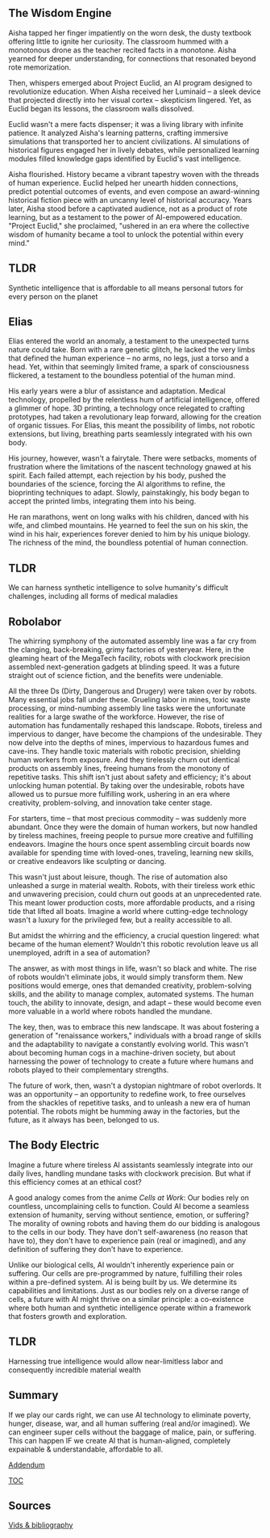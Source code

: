 ## The Wisdom Engine

Aisha tapped her finger impatiently on the worn desk, the dusty textbook offering little to ignite her curiosity. The classroom hummed with a monotonous drone as the teacher recited facts in a monotone. Aisha yearned for deeper understanding, for connections that resonated beyond rote memorization.

Then, whispers emerged about Project Euclid, an AI program designed to revolutionize education. When Aisha received her Luminaid – a sleek device that projected directly into her visual cortex – skepticism lingered. Yet, as Euclid began its lessons, the classroom walls dissolved.

Euclid wasn't a mere facts dispenser; it was a living library with infinite patience. It analyzed Aisha's learning patterns, crafting immersive simulations that transported her to ancient civilizations. AI simulations of historical figures engaged her in lively debates, while personalized learning modules filled knowledge gaps identified by Euclid's vast intelligence.

Aisha flourished. History became a vibrant tapestry woven with the threads of human experience. Euclid helped her unearth hidden connections, predict potential outcomes of events, and even compose an award-winning historical fiction piece with an uncanny level of historical accuracy. Years later, Aisha stood before a captivated audience, not as a product of rote learning, but as a testament to the power of AI-empowered education. "Project Euclid," she proclaimed, "ushered in an era where the collective wisdom of humanity became a tool to unlock the potential within every mind." 

## TLDR 
Synthetic intelligence that is affordable to all means personal tutors for every person on the planet

## Elias
Elias entered the world an anomaly, a testament to the unexpected turns nature could take. Born with a rare genetic glitch, he lacked the very limbs that defined the human experience – no arms, no legs, just a torso and a head. Yet, within that seemingly limited frame, a spark of consciousness flickered, a testament to the boundless potential of the human mind.

His early years were a blur of assistance and adaptation. Medical technology, propelled by the relentless hum of artificial intelligence, offered a glimmer of hope. 3D printing, a technology once relegated to crafting prototypes, had taken a revolutionary leap forward, allowing for the creation of organic tissues. For Elias, this meant the possibility of limbs, not robotic extensions, but living, breathing parts seamlessly integrated with his own body.

His journey, however, wasn't a fairytale. There were setbacks, moments of frustration where the limitations of the nascent technology gnawed at his spirit. Each failed attempt, each rejection by his body, pushed the boundaries of the science, forcing the AI algorithms to refine, the bioprinting techniques to adapt. Slowly, painstakingly, his body began to accept the printed limbs, integrating them into his being.

He ran marathons, went on long walks with his children, danced with his wife, and climbed mountains. He yearned to feel the sun on his skin, the wind in his hair, experiences forever denied to him by his unique biology. The richness of the mind, the boundless potential of human connection.

## TLDR
We can harness synthetic intelligence to solve humanity's difficult challenges, including all forms of medical maladies

## Robolabor
The whirring symphony of the automated assembly line was a far cry from the clanging, back-breaking, grimy factories of yesteryear. Here, in the gleaming heart of the MegaTech facility, robots with clockwork precision assembled next-generation gadgets at blinding speed.  It was a future straight out of science fiction, and the benefits were undeniable.

All the three Ds (Dirty, Dangerous and Drugery) were taken over by robots.
Many essential jobs fall under these. Grueling labor in mines, toxic waste processing, or mind-numbing assembly line tasks were the unfortunate realities for a large swathe of the workforce.  However, the rise of automation has fundamentally reshaped this landscape. Robots, tireless and impervious to danger, have become the champions of the undesirable.  They now delve into the depths of mines, impervious to hazardous fumes and cave-ins.  They handle toxic materials with robotic precision, shielding human workers from exposure.  And they tirelessly churn out identical products on assembly lines, freeing humans from the monotony of repetitive tasks. This shift isn't just about safety and efficiency; it's about unlocking human potential. By taking over the undesirable, robots have allowed us to pursue more fulfilling work, ushering in an era where creativity, problem-solving, and innovation take center stage. 

For starters, time – that most precious commodity – was suddenly more abundant.   Once they were the domain of human workers, but now handled by tireless machines, freeing people to pursue more creative and fulfilling endeavors.  Imagine the hours once spent assembling circuit boards now available for spending time with loved-ones, traveling, learning new skills, or creative endeavors like sculpting or dancing.

This wasn't just about leisure, though. The rise of automation also unleashed a surge in material wealth. Robots, with their tireless work ethic and unwavering precision, could churn out goods at an unprecedented rate.  This meant lower production costs, more affordable products, and a rising tide that lifted all boats.  Imagine a world where cutting-edge technology wasn't a luxury for the privileged few, but a reality accessible to all.

But amidst the whirring and the efficiency, a crucial question lingered: what became of the human element?  Wouldn't this robotic revolution leave us all unemployed, adrift in a sea of automation?

The answer, as with most things in life, wasn't so black and white.  The rise of robots wouldn't eliminate jobs, it would simply transform them.  New positions would emerge, ones that demanded creativity, problem-solving skills, and the ability to manage complex, automated systems.  The human touch, the ability to innovate, design, and adapt – these would become even more valuable in a world where robots handled the mundane.

The key, then, was to embrace this new landscape.  It was about fostering a generation of "renaissance workers," individuals with a broad range of skills and the adaptability to navigate a constantly evolving world.  This wasn't about becoming human cogs in a machine-driven society, but about harnessing the power of technology to create a future where humans and robots played to their complementary strengths.

The future of work, then, wasn't a dystopian nightmare of robot overlords.  It was an opportunity – an opportunity to redefine work, to free ourselves from the shackles of repetitive tasks, and to unleash a new era of human potential.  The robots might be humming away in the factories, but the future, as it always has been, belonged to us. 

## The Body Electric

Imagine a future where tireless AI assistants seamlessly integrate into our daily lives, handling mundane tasks with clockwork precision. But what if this efficiency comes at an ethical cost? 

A good analogy comes from the anime *Cells at Work*: Our bodies rely on countless, uncomplaining cells to function. Could AI become a seamless extension of humanity, serving without sentience, emotion, or suffering? The morality of owning robots and having them do our bidding is analogous to the cells in our body. They have don't self-awareness (no reason that have to), they don't have to experience pain (real or imagined), and any definition of suffering they don't have to experience.

Unlike our biological cells, AI wouldn't inherently experience pain or suffering. Our cells are pre-programmed by nature, fulfilling their roles within a pre-defined system.  AI is being built by us. We determine its capabilities and limitations. 
Just as our bodies rely on a diverse range of cells, a future with AI might thrive on a similar principle: a co-existence where both human and synthetic intelligence operate within a framework that fosters growth and exploration. 

## TLDR
Harnessing true intelligence would allow near-limitless labor and consequently incredible material wealth

## Summary
If we play our cards right, we can use AI technology to eliminate poverty, hunger, disease, war, and all human suffering (real and/or imagined). We can engineer super cells without the baggage of malice, pain, or suffering. This can happen IF we create AI that is human-aligned, completely expainable & understandable, affordable to all.

[Addendum](https://pebreo.github.io/begin/addendum.html)

[TOC](https://pebreo.github.io/)

## Sources
[Vids & bibliography](https://pebreo.github.io/begin/sources.html)

